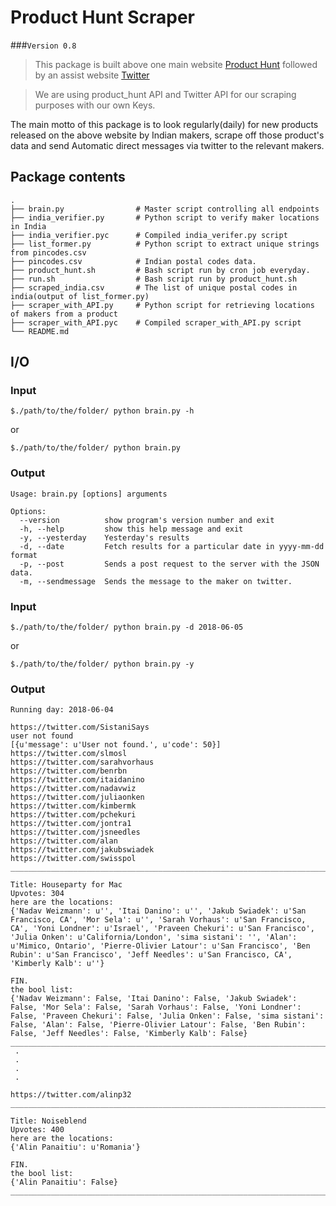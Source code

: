 # Product Hunt Scraper 
###`Version 0.8`

> This package is built above one main website [Product Hunt](https://www.producthunt.com) followed by an assist website [Twitter](https://twitter.com)

> We are using product_hunt API and Twitter API for our scraping purposes with our own Keys. 

The main motto of this package is to look regularly(daily) for new products released on the above website by Indian makers, scrape off those product's data and send Automatic direct messages via twitter to the relevant makers.



## Package contents

	.
	├── brain.py				# Master script controlling all endpoints
	├── india_verifier.py		# Python script to verify maker locations in India
	├── india_verifier.pyc		# Compiled india_verifer.py script
	├── list_former.py			# Python script to extract unique strings from pincodes.csv
	├── pincodes.csv			# Indian postal codes data.
	├── product_hunt.sh			# Bash script run by cron job everyday.
	├── run.sh					# Bash script run by product_hunt.sh
	├── scraped_india.csv		# The list of unique postal codes in india(output of list_former.py)
	├── scraper_with_API.py		# Python script for retrieving locations of makers from a product
	├── scraper_with_API.pyc	# Compiled scraper_with_API.py script
	└── README.md

## I/O
### Input

```shell
$./path/to/the/folder/ python brain.py -h
```
or

```shell
$./path/to/the/folder/ python brain.py
```

### Output

```shell
Usage: brain.py [options] arguments

Options:
  --version          show program's version number and exit
  -h, --help         show this help message and exit
  -y, --yesterday    Yesterday's results
  -d, --date         Fetch results for a particular date in yyyy-mm-dd format
  -p, --post         Sends a post request to the server with the JSON data.
  -m, --sendmessage  Sends the message to the maker on twitter.
```

### Input

```shell
$./path/to/the/folder/ python brain.py -d 2018-06-05
```
or

```shell
$./path/to/the/folder/ python brain.py -y
```

### Output

```shell
Running day: 2018-06-04

https://twitter.com/SistaniSays
user not found
[{u'message': u'User not found.', u'code': 50}]
https://twitter.com/slmosl
https://twitter.com/sarahvorhaus
https://twitter.com/benrbn
https://twitter.com/itaidanino
https://twitter.com/nadavwiz
https://twitter.com/juliaonken
https://twitter.com/kimbermk
https://twitter.com/pchekuri
https://twitter.com/jontra1
https://twitter.com/jsneedles
https://twitter.com/alan
https://twitter.com/jakubswiadek
https://twitter.com/swisspol
____________________________________________________________________________________________

Title: Houseparty for Mac
Upvotes: 304
here are the locations:
{'Nadav Weizmann': u'', 'Itai Danino': u'', 'Jakub Swiadek': u'San Francisco, CA', 'Mor Sela': u'', 'Sarah Vorhaus': u'San Francisco, CA', 'Yoni Londner': u'Israel', 'Praveen Chekuri': u'San Francisco', 'Julia Onken': u'California/London', 'sima sistani': '', 'Alan': u'Mimico, Ontario', 'Pierre-Olivier Latour': u'San Francisco', 'Ben Rubin': u'San Francisco', 'Jeff Needles': u'San Francisco, CA', 'Kimberly Kalb': u''}

FIN.
the bool list: 
{'Nadav Weizmann': False, 'Itai Danino': False, 'Jakub Swiadek': False, 'Mor Sela': False, 'Sarah Vorhaus': False, 'Yoni Londner': False, 'Praveen Chekuri': False, 'Julia Onken': False, 'sima sistani': False, 'Alan': False, 'Pierre-Olivier Latour': False, 'Ben Rubin': False, 'Jeff Needles': False, 'Kimberly Kalb': False}
____________________________________________________________________________________________
 .
 .
 .
 .

https://twitter.com/alinp32
____________________________________________________________________________________________

Title: Noiseblend
Upvotes: 400
here are the locations:
{'Alin Panaitiu': u'Romania'}

FIN.
the bool list: 
{'Alin Panaitiu': False}
____________________________________________________________________________________________

 
```
